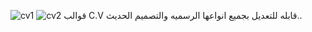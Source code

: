 ![cv1](https://github.com/En-Dhiaa/CV_Templetes/assets/112707222/36d89ab7-77b5-4e0a-97ea-26e74b975c7d)
![cv2](https://github.com/En-Dhiaa/CV_Templetes/assets/112707222/1571645d-87d1-489a-ab00-70253057993c)
قوالب  C.V قابله للتعديل بجميع انواعها الرسميه والتصميم الحديث..
